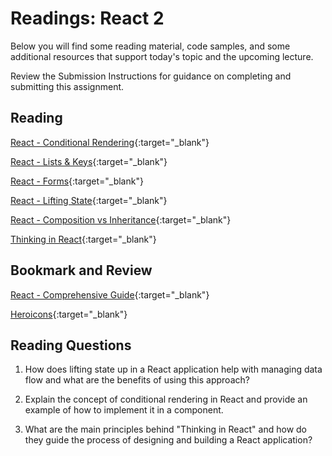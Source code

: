 # Readings: React 2

Below you will find some reading material, code samples, and some additional resources that support today's topic and the upcoming lecture.

Review the Submission Instructions for guidance on completing and submitting this assignment.

## Reading

[React - Conditional Rendering](https://reactjs.org/docs/conditional-rendering.html){:target="_blank"}

<!-- Mix it up! Create the questions with pointed answers, fill in the blank, or opinion/open ended -->

[React - Lists & Keys](https://reactjs.org/docs/lists-and-keys.html){:target="_blank"}

<!-- Mix it up! Create the questions with pointed answers, fill in the blank, or opinion/open ended -->

[React - Forms](https://reactjs.org/docs/forms.html){:target="_blank"}

<!-- Mix it up! Create the questions with pointed answers, fill in the blank, or opinion/open ended -->

[React - Lifting State](https://reactjs.org/docs/lifting-state-up.html){:target="_blank"}

<!-- Mix it up! Create the questions with pointed answers, fill in the blank, or opinion/open ended -->

[React - Composition vs Inheritance](https://reactjs.org/docs/composition-vs-inheritance.html){:target="_blank"}

<!-- Mix it up! Create the questions with pointed answers, fill in the blank, or opinion/open ended -->

[Thinking in React](https://reactjs.org/docs/thinking-in-react.html){:target="_blank"}

<!-- Mix it up! Create the questions with pointed answers, fill in the blank, or opinion/open ended -->

## Bookmark and Review

[React - Comprehensive Guide](https://tylermcginnis.com/reactjs-tutorial-a-comprehensive-guide-to-building-apps-with-react/){:target="_blank"}

[Heroicons](https://heroicons.com/){:target="_blank"}

## Reading Questions
<!-- Written with help from ChatGPT -->

1. How does lifting state up in a React application help with managing data flow and what are the benefits of using this approach?

1. Explain the concept of conditional rendering in React and provide an example of how to implement it in a component.

1. What are the main principles behind "Thinking in React" and how do they guide the process of designing and building a React application?
